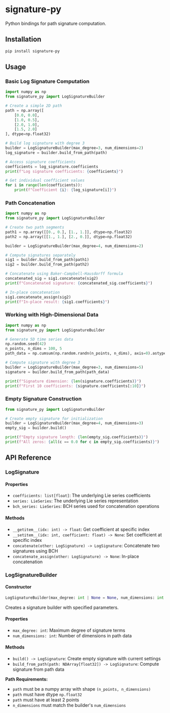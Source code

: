 # signature-py

Python bindings for path signature computation.

## Installation

```bash
pip install signature-py
```

## Usage

### Basic Log Signature Computation

```python
import numpy as np
from signature_py import LogSignatureBuilder

# Create a simple 2D path
path = np.array([
    [0.0, 0.0],
    [1.0, 0.5],
    [2.0, 1.0],
    [1.5, 2.0]
], dtype=np.float32)

# Build log signature with degree 3
builder = LogSignatureBuilder(max_degree=3, num_dimensions=2)
log_signature = builder.build_from_path(path)

# Access signature coefficients
coefficients = log_signature.coefficients
print(f"Log signature coefficients: {coefficients}")

# Get individual coefficient values
for i in range(len(coefficients)):
    print(f"Coefficient {i}: {log_signature[i]}")
```

### Path Concatenation

```python
import numpy as np
from signature_py import LogSignatureBuilder

# Create two path segments
path1 = np.array([[0., 0.], [1., 1.]], dtype=np.float32)
path2 = np.array([[1., 1.], [2., 0.]], dtype=np.float32) 

builder = LogSignatureBuilder(max_degree=4, num_dimensions=2)

# Compute signatures separately
sig1 = builder.build_from_path(path1)
sig2 = builder.build_from_path(path2)

# Concatenate using Baker-Campbell-Hausdorff formula
concatenated_sig = sig1.concatenate(sig2)
print(f"Concatenated signature: {concatenated_sig.coefficients}")

# In-place concatenation
sig1.concatenate_assign(sig2)
print(f"In-place result: {sig1.coefficients}")
```

### Working with High-Dimensional Data

```python
import numpy as np
from signature_py import LogSignatureBuilder

# Generate 5D time series data
np.random.seed(42)
n_points, n_dims = 100, 5
path_data = np.cumsum(np.random.randn(n_points, n_dims), axis=0).astype(np.float32)

# Compute signature with degree 3
builder = LogSignatureBuilder(max_degree=3, num_dimensions=5)
signature = builder.build_from_path(path_data)

print(f"Signature dimension: {len(signature.coefficients)}")
print(f"First 10 coefficients: {signature.coefficients[:10]}")
```

### Empty Signature Construction

```python
from signature_py import LogSignatureBuilder

# Create empty signature for initialization
builder = LogSignatureBuilder(max_degree=4, num_dimensions=3)
empty_sig = builder.build()

print(f"Empty signature length: {len(empty_sig.coefficients)}")
print(f"All zeros: {all(c == 0.0 for c in empty_sig.coefficients)}")
```

## API Reference

### LogSignature

#### Properties

- `coefficients: list[float]`: The underlying Lie series coefficients
- `series: LieSeries`: The underlying Lie series representation
- `bch_series: LieSeries`: BCH series used for concatenation operations

#### Methods

- `__getitem__(idx: int) -> float`: Get coefficient at specific index
- `__setitem__(idx: int, coefficient: float) -> None`: Set coefficient at specific index
- `concatenate(other: LogSignature) -> LogSignature`: Concatenate two signatures using BCH
- `concatenate_assign(other: LogSignature) -> None`: In-place concatenation

### LogSignatureBuilder

#### Constructor

```python
LogSignatureBuilder(max_degree: int | None = None, num_dimensions: int | None = None)
```

Creates a signature builder with specified parameters.

#### Properties

- `max_degree: int`: Maximum degree of signature terms
- `num_dimensions: int`: Number of dimensions in path data

#### Methods

- `build() -> LogSignature`: Create empty signature with current settings
- `build_from_path(path: NDArray[float32]) -> LogSignature`: Compute signature from path data

**Path Requirements:**
- `path` must be a numpy array with shape `(n_points, n_dimensions)`
- `path` must have dtype `np.float32`
- `path` must have at least 2 points
- `n_dimensions` must match the builder's `num_dimensions`
